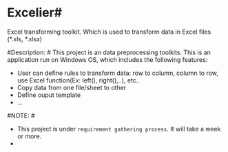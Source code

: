 # Excelier#
Excel transforming toolkit. Which is used to transform data in Excel files (*.xls, *.xlsx)

#Description: #
This project is an data preprocessing toolkits. This is an application run on Windows OS, which includes the following features:
+ User can define rules to transform data: row to column, column to row, use Excel function(Ex: left(), right(),..), etc..
+ Copy data from one file/sheet to other
+ Define ouput template
+ ...

#NOTE: #
+ This project is under `requirement gathering process`. It will take a week or more.
+ 




